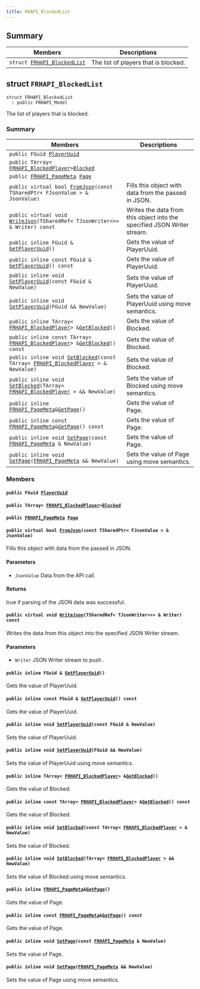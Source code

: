 ```yaml
---
title: RHAPI_BlockedList
---
```


## Summary

 Members                        | Descriptions                                
--------------------------------|---------------------------------------------
`struct `[`FRHAPI_BlockedList`](#structFRHAPI__BlockedList) | The list of players that is blocked.

## struct `FRHAPI_BlockedList` <a id="structFRHAPI__BlockedList"></a>

```
struct FRHAPI_BlockedList
  : public FRHAPI_Model
```

The list of players that is blocked.

### Summary

 Members                        | Descriptions                                
--------------------------------|---------------------------------------------
`public FGuid `[`PlayerUuid`](#structFRHAPI__BlockedList_1a81ca3ffaaa57933136d4e34c898eaf59) | 
`public TArray< `[`FRHAPI_BlockedPlayer`](RHAPI_BlockedPlayer.md#structFRHAPI__BlockedPlayer)` > `[`Blocked`](#structFRHAPI__BlockedList_1a9513852bd685b421e1d530d4c5fef82b) | 
`public `[`FRHAPI_PageMeta`](RHAPI_PageMeta.md#structFRHAPI__PageMeta)` `[`Page`](#structFRHAPI__BlockedList_1a8744288d16432ddc662e34b3390c569a) | 
`public virtual bool `[`FromJson`](#structFRHAPI__BlockedList_1a171178ab77c2a5d477bf0687a43ef1f5)`(const TSharedPtr< FJsonValue > & JsonValue)` | Fills this object with data from the passed in JSON.
`public virtual void `[`WriteJson`](#structFRHAPI__BlockedList_1a27205c3796ebf53079617915054933cd)`(TSharedRef< TJsonWriter<>> & Writer) const` | Writes the data from this object into the specified JSON Writer stream.
`public inline FGuid & `[`GetPlayerUuid`](#structFRHAPI__BlockedList_1a5396c01063e705f35bed44517fb57d9e)`()` | Gets the value of PlayerUuid.
`public inline const FGuid & `[`GetPlayerUuid`](#structFRHAPI__BlockedList_1a5788033debdec806a353b479d52e3774)`() const` | Gets the value of PlayerUuid.
`public inline void `[`SetPlayerUuid`](#structFRHAPI__BlockedList_1a26d6054ecdf24c515ce7749f412a6140)`(const FGuid & NewValue)` | Sets the value of PlayerUuid.
`public inline void `[`SetPlayerUuid`](#structFRHAPI__BlockedList_1aa0ea19463fe4ba100d25d1661be0868a)`(FGuid && NewValue)` | Sets the value of PlayerUuid using move semantics.
`public inline TArray< `[`FRHAPI_BlockedPlayer`](RHAPI_BlockedPlayer.md#structFRHAPI__BlockedPlayer)` > & `[`GetBlocked`](#structFRHAPI__BlockedList_1aefc67b5c3763f47afd921a641856edc1)`()` | Gets the value of Blocked.
`public inline const TArray< `[`FRHAPI_BlockedPlayer`](RHAPI_BlockedPlayer.md#structFRHAPI__BlockedPlayer)` > & `[`GetBlocked`](#structFRHAPI__BlockedList_1aacc7a644b18e06511b937af710e3134f)`() const` | Gets the value of Blocked.
`public inline void `[`SetBlocked`](#structFRHAPI__BlockedList_1afef205e20075490463940b9393c1dcec)`(const TArray< `[`FRHAPI_BlockedPlayer`](RHAPI_BlockedPlayer.md#structFRHAPI__BlockedPlayer)` > & NewValue)` | Sets the value of Blocked.
`public inline void `[`SetBlocked`](#structFRHAPI__BlockedList_1a93a0033990c27d6d15115041104038a3)`(TArray< `[`FRHAPI_BlockedPlayer`](RHAPI_BlockedPlayer.md#structFRHAPI__BlockedPlayer)` > && NewValue)` | Sets the value of Blocked using move semantics.
`public inline `[`FRHAPI_PageMeta`](RHAPI_PageMeta.md#structFRHAPI__PageMeta)` & `[`GetPage`](#structFRHAPI__BlockedList_1abe000a32ad378198993a9e59888d677a)`()` | Gets the value of Page.
`public inline const `[`FRHAPI_PageMeta`](RHAPI_PageMeta.md#structFRHAPI__PageMeta)` & `[`GetPage`](#structFRHAPI__BlockedList_1a7f06d404b524b06615fd6c6ddaaf8e3c)`() const` | Gets the value of Page.
`public inline void `[`SetPage`](#structFRHAPI__BlockedList_1a6fc7b54316eb87c4eb6bdb611ce8a61e)`(const `[`FRHAPI_PageMeta`](RHAPI_PageMeta.md#structFRHAPI__PageMeta)` & NewValue)` | Sets the value of Page.
`public inline void `[`SetPage`](#structFRHAPI__BlockedList_1a30fb051a344bb134e36fd43cdea5ed05)`(`[`FRHAPI_PageMeta`](RHAPI_PageMeta.md#structFRHAPI__PageMeta)` && NewValue)` | Sets the value of Page using move semantics.

### Members

#### `public FGuid `[`PlayerUuid`](#structFRHAPI__BlockedList_1a81ca3ffaaa57933136d4e34c898eaf59) <a id="structFRHAPI__BlockedList_1a81ca3ffaaa57933136d4e34c898eaf59"></a>

#### `public TArray< `[`FRHAPI_BlockedPlayer`](RHAPI_BlockedPlayer.md#structFRHAPI__BlockedPlayer)` > `[`Blocked`](#structFRHAPI__BlockedList_1a9513852bd685b421e1d530d4c5fef82b) <a id="structFRHAPI__BlockedList_1a9513852bd685b421e1d530d4c5fef82b"></a>

#### `public `[`FRHAPI_PageMeta`](RHAPI_PageMeta.md#structFRHAPI__PageMeta)` `[`Page`](#structFRHAPI__BlockedList_1a8744288d16432ddc662e34b3390c569a) <a id="structFRHAPI__BlockedList_1a8744288d16432ddc662e34b3390c569a"></a>

#### `public virtual bool `[`FromJson`](#structFRHAPI__BlockedList_1a171178ab77c2a5d477bf0687a43ef1f5)`(const TSharedPtr< FJsonValue > & JsonValue)` <a id="structFRHAPI__BlockedList_1a171178ab77c2a5d477bf0687a43ef1f5"></a>

Fills this object with data from the passed in JSON.

#### Parameters
* `JsonValue` Data from the API call.

#### Returns
true if parsing of the JSON data was successful.

#### `public virtual void `[`WriteJson`](#structFRHAPI__BlockedList_1a27205c3796ebf53079617915054933cd)`(TSharedRef< TJsonWriter<>> & Writer) const` <a id="structFRHAPI__BlockedList_1a27205c3796ebf53079617915054933cd"></a>

Writes the data from this object into the specified JSON Writer stream.

#### Parameters
* `Writer` JSON Writer stream to push .

#### `public inline FGuid & `[`GetPlayerUuid`](#structFRHAPI__BlockedList_1a5396c01063e705f35bed44517fb57d9e)`()` <a id="structFRHAPI__BlockedList_1a5396c01063e705f35bed44517fb57d9e"></a>

Gets the value of PlayerUuid.

#### `public inline const FGuid & `[`GetPlayerUuid`](#structFRHAPI__BlockedList_1a5788033debdec806a353b479d52e3774)`() const` <a id="structFRHAPI__BlockedList_1a5788033debdec806a353b479d52e3774"></a>

Gets the value of PlayerUuid.

#### `public inline void `[`SetPlayerUuid`](#structFRHAPI__BlockedList_1a26d6054ecdf24c515ce7749f412a6140)`(const FGuid & NewValue)` <a id="structFRHAPI__BlockedList_1a26d6054ecdf24c515ce7749f412a6140"></a>

Sets the value of PlayerUuid.

#### `public inline void `[`SetPlayerUuid`](#structFRHAPI__BlockedList_1aa0ea19463fe4ba100d25d1661be0868a)`(FGuid && NewValue)` <a id="structFRHAPI__BlockedList_1aa0ea19463fe4ba100d25d1661be0868a"></a>

Sets the value of PlayerUuid using move semantics.

#### `public inline TArray< `[`FRHAPI_BlockedPlayer`](RHAPI_BlockedPlayer.md#structFRHAPI__BlockedPlayer)` > & `[`GetBlocked`](#structFRHAPI__BlockedList_1aefc67b5c3763f47afd921a641856edc1)`()` <a id="structFRHAPI__BlockedList_1aefc67b5c3763f47afd921a641856edc1"></a>

Gets the value of Blocked.

#### `public inline const TArray< `[`FRHAPI_BlockedPlayer`](RHAPI_BlockedPlayer.md#structFRHAPI__BlockedPlayer)` > & `[`GetBlocked`](#structFRHAPI__BlockedList_1aacc7a644b18e06511b937af710e3134f)`() const` <a id="structFRHAPI__BlockedList_1aacc7a644b18e06511b937af710e3134f"></a>

Gets the value of Blocked.

#### `public inline void `[`SetBlocked`](#structFRHAPI__BlockedList_1afef205e20075490463940b9393c1dcec)`(const TArray< `[`FRHAPI_BlockedPlayer`](RHAPI_BlockedPlayer.md#structFRHAPI__BlockedPlayer)` > & NewValue)` <a id="structFRHAPI__BlockedList_1afef205e20075490463940b9393c1dcec"></a>

Sets the value of Blocked.

#### `public inline void `[`SetBlocked`](#structFRHAPI__BlockedList_1a93a0033990c27d6d15115041104038a3)`(TArray< `[`FRHAPI_BlockedPlayer`](RHAPI_BlockedPlayer.md#structFRHAPI__BlockedPlayer)` > && NewValue)` <a id="structFRHAPI__BlockedList_1a93a0033990c27d6d15115041104038a3"></a>

Sets the value of Blocked using move semantics.

#### `public inline `[`FRHAPI_PageMeta`](RHAPI_PageMeta.md#structFRHAPI__PageMeta)` & `[`GetPage`](#structFRHAPI__BlockedList_1abe000a32ad378198993a9e59888d677a)`()` <a id="structFRHAPI__BlockedList_1abe000a32ad378198993a9e59888d677a"></a>

Gets the value of Page.

#### `public inline const `[`FRHAPI_PageMeta`](RHAPI_PageMeta.md#structFRHAPI__PageMeta)` & `[`GetPage`](#structFRHAPI__BlockedList_1a7f06d404b524b06615fd6c6ddaaf8e3c)`() const` <a id="structFRHAPI__BlockedList_1a7f06d404b524b06615fd6c6ddaaf8e3c"></a>

Gets the value of Page.

#### `public inline void `[`SetPage`](#structFRHAPI__BlockedList_1a6fc7b54316eb87c4eb6bdb611ce8a61e)`(const `[`FRHAPI_PageMeta`](RHAPI_PageMeta.md#structFRHAPI__PageMeta)` & NewValue)` <a id="structFRHAPI__BlockedList_1a6fc7b54316eb87c4eb6bdb611ce8a61e"></a>

Sets the value of Page.

#### `public inline void `[`SetPage`](#structFRHAPI__BlockedList_1a30fb051a344bb134e36fd43cdea5ed05)`(`[`FRHAPI_PageMeta`](RHAPI_PageMeta.md#structFRHAPI__PageMeta)` && NewValue)` <a id="structFRHAPI__BlockedList_1a30fb051a344bb134e36fd43cdea5ed05"></a>

Sets the value of Page using move semantics.

